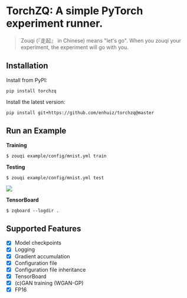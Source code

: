 # TorchZQ: A simple PyTorch experiment runner.

> Zouqi (『走起』 in Chinese) means "let's go". When you zouqi your experiment, the experiment will go with you.

## Installation

Install from PyPI:

```
pip install torchzq
```

Install the latest version:

```
pip install git+https://github.com/enhuiz/torchzq@master
```

## Run an Example

**Training**

```
$ zouqi example/config/mnist.yml train
```

**Testing**

```
$ zouqi example/config/mnist.yml test
```

![](example/animation.gif)

**TensorBoard**

```
$ zqboard --logdir .
```

## Supported Features

- [x] Model checkpoints
- [x] Logging
- [x] Gradient accumulation
- [x] Configuration file
- [x] Configuration file inheritance
- [x] TensorBoard
- [x] (c)GAN training (WGAN-GP)
- [x] FP16
